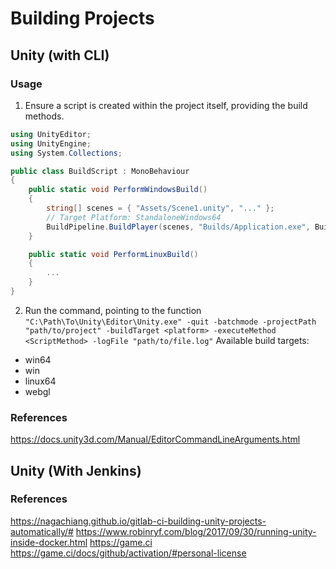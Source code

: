 # Building Projects

## Unity (with CLI)

### Usage
1. Ensure a script is created within the project itself, providing the build methods.

```cs
using UnityEditor;
using UnityEngine;
using System.Collections;

public class BuildScript : MonoBehaviour
{
    public static void PerformWindowsBuild()
    {
        string[] scenes = { "Assets/Scene1.unity", "..." };
        // Target Platform: StandaloneWindows64
        BuildPipeline.BuildPlayer(scenes, "Builds/Application.exe", BuildTarget.<target_platform>, BuildOptions.None);
    }

    public static void PerformLinuxBuild()
    {
        ...
    }
}
```

2. Run the command, pointing to the function
`"C:\Path\To\Unity\Editor\Unity.exe" -quit -batchmode -projectPath "path/to/project" -buildTarget <platform> -executeMethod <ScriptMethod> -logFile "path/to/file.log"`
Available build targets:
- win64
- win
- linux64
- webgl

### References
https://docs.unity3d.com/Manual/EditorCommandLineArguments.html


## Unity (With Jenkins)


### References
https://nagachiang.github.io/gitlab-ci-building-unity-projects-automatically/#
https://www.robinryf.com/blog/2017/09/30/running-unity-inside-docker.html
https://game.ci
https://game.ci/docs/github/activation/#personal-license
